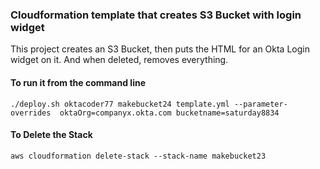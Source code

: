 ### Cloudformation template that creates S3 Bucket with login widget

This project creates an S3 Bucket, then puts the HTML for an
Okta Login widget on it. And when deleted, removes everything.

#### To run it from the command line

`./deploy.sh oktacoder77 makebucket24 template.yml --parameter-overrides  oktaOrg=companyx.okta.com bucketname=saturday8834`

#### To Delete the Stack
`aws cloudformation delete-stack --stack-name makebucket23`